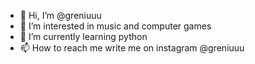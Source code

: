- 👋 Hi, I’m @greniuuu
- 👀 I’m interested in music and computer games
- 🌱 I’m currently learning python
- 📫 How to reach me write me on instagram @greniuuu

<!---
greniuuu/greniuuu is a ✨ special ✨ repository because its `README.md` (this file) appears on your GitHub profile.
You can click the Preview link to take a look at your changes.
--->
